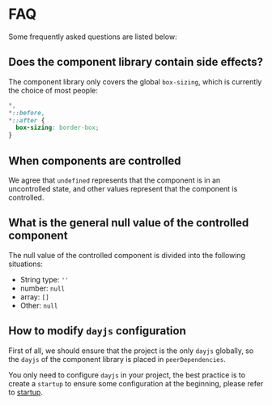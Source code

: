 # FAQ

Some frequently asked questions are listed below:

## Does the component library contain side effects?

The component library only covers the global `box-sizing`, which is currently the choice of most people:

```scss
*,
*::before,
*::after {
  box-sizing: border-box;
}
```

## When components are controlled

We agree that `undefined` represents that the component is in an uncontrolled state, and other values represent that the component is controlled.

## What is the general null value of the controlled component

The null value of the controlled component is divided into the following situations:

- String type: `''`
- number: `null`
- array: `[]`
- Other: `null`

## How to modify `dayjs` configuration

First of all, we should ensure that the project is the only `dayjs` globally, so the `dayjs` of the component library is placed in `peerDependencies`.

You only need to configure `dayjs` in your project, the best practice is to create a `startup` to ensure some configuration at the beginning, please refer to [startup](https://github.com/DevCloudFE/react-devui/tree/main/packages/platform/src/startup).
